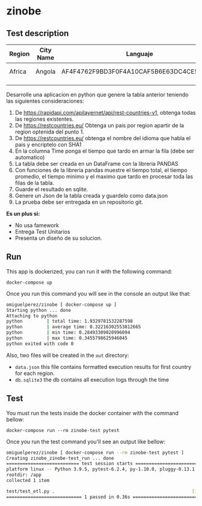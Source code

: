 # zinobe

## Test description

|  Region | City Name |  Languaje | Time  |
|---|---|---|---|
|  Africa | Angola  |  AF4F4762F9BD3F0F4A10CAF5B6E63DC4CE543724 | 0.23 ms  |
|   |   |   |   |
|   |   |   |   |

Desarrolle una aplicacion en python que genere la tabla anterior teniendo las siguientes consideraciones:

1. De https://rapidapi.com/apilayernet/api/rest-countries-v1, obtenga todas las regiones existentes.
2. De https://restcountries.eu/ Obtenga un pais por region apartir de la region optenida del punto 1.
3. De https://restcountries.eu/ obtenga el nombre del idioma que habla el pais y encriptelo con SHA1
4. En la columna Time ponga el tiempo que tardo en armar la fila (debe ser automatico)
5. La tabla debe ser creada en un DataFrame con la libreria PANDAS
6. Con funciones de la libreria pandas muestre el tiempo total, el tiempo promedio, el tiempo minimo y el maximo que tardo en procesar toda las filas de la tabla.
7. Guarde el resultado en sqlite.
8. Genere un Json de la tabla creada y guardelo como data.json
9. La prueba debe ser entregada en un repositorio git.


**Es un plus si:**
* No usa famework
* Entrega Test Unitarios
* Presenta un diseño de su solucion.


## Run

This app is dockerized, you can run it with the following command:

`docker-compose up`

Once you run this command you will see in the console an output like that:

```bash
omiguelperez/zinobe [ docker-compose up ]
Starting python ... done
Attaching to python
python         | total time: 1.9329781532287598
python         | average time: 0.32216302553812665
python         | min time: 0.28493309020996094
python         | max time: 0.3455798625946045
python exited with code 0
```

Also, two files will be created in the `out` directory:

- `data.json` this file contains formatted execution results for first country for each region.
- `db.sqlite3` the db contains all execution logs through the time

## Test

You must run the tests inside the docker container with the command bellow:

`docker-compose run --rm zinobe-test pytest`

Once you run the test command you'll see an output like bellow:

```bash
omiguelperez/zinobe [ docker-compose run --rm zinobe-test pytest ]
Creating zinobe_zinobe-test_run ... done
=========================== test session starts ===========================
platform linux -- Python 3.9.5, pytest-6.2.4, py-1.10.0, pluggy-0.13.1
rootdir: /app
collected 1 item                                                           

test/test_etl.py .                                                   [100%]
============================ 1 passed in 0.36s ============================
```